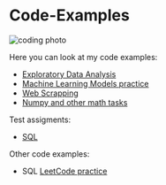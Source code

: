 # Code-Examples
![coding photo](https://hk-media.apjonlinecdn.com/magefan_blog/Best_HP_Laptops_for_Programming-min.jpg)

Here you can look at my code examples:
- [Exploratory Data Analysis](https://github.com/vkolotilin/Code-Examples/tree/main/Exploratory%20Data%20Analysis)
- [Machine Learning Models practice](https://github.com/vkolotilin/Code-Examples/tree/main/Machine%20Learning%20Models%20practice)
- [Web Scrapping](https://github.com/vkolotilin/Code-Examples/tree/main/Web%20Scrapping)
- [Numpy and other math tasks](https://github.com/vkolotilin/Code-Examples/tree/main/Numpy%20and%20other%20math%20tasks)

Test assigments:  
- [SQL](https://github.com/vkolotilin/Code-Examples/tree/main/SQL%20test%20assignments)  

Other code examples:  
- SQL [LeetCode practice](https://leetcode.com/u/Semp1ternal/)
